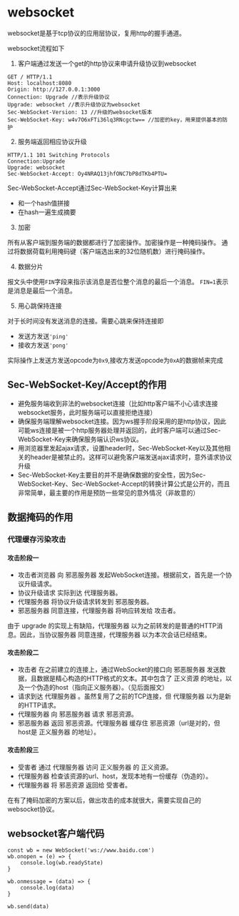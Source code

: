 # websocket

websocket是基于tcp协议的应用层协议，复用http的握手通道。

websocket流程如下

1. 客户端通过发送一个get的http协议来申请升级协议到websocket
```
GET / HTTP/1.1
Host: localhost:8080
Origin: http://127.0.0.1:3000
Connection: Upgrade //表示升级协议
Upgrade: websocket //表示升级协议为websocket
Sec-WebSocket-Version: 13 //升级的websocket版本
Sec-WebSocket-Key: w4v7O6xFTi36lq3RNcgctw== //加密的key，用来提供基本的防护
```

2. 服务端返回相应协议升级

```
HTTP/1.1 101 Switching Protocols
Connection:Upgrade
Upgrade: websocket
Sec-WebSocket-Accept: Oy4NRAQ13jhfONC7bP8dTKb4PTU=
```
Sec-WebSocket-Accept通过Sec-WebSocket-Key计算出来
- 和一个hash值拼接
- 在hash一遍生成摘要

3. 加密

所有从客户端到服务端的数据都进行了加密操作。加密操作是一种掩码操作。
通过将数据荷载利用掩码键（客户端选出来的32位随机数）进行掩码操作。

4. 数据分片

报文头中使用```FIN```字段来指示该消息是否位整个消息的最后一个消息。
```FIN=1```表示是消息是最后一个消息。

5. 用心跳保持连接

对于长时间没有发送消息的连接。需要心跳来保持连接即
- 发送方发送```'ping'```
- 接收方发送```'pong'```

实际操作上发送方发送opcode为```0x9```,接收方发送opcode为```0xA```的数据帧来完成

## Sec-WebSocket-Key/Accept的作用

- 避免服务端收到非法的websocket连接（比如http客户端不小心请求连接websocket服务，此时服务端可以直接拒绝连接）
- 确保服务端理解websocket连接。因为ws握手阶段采用的是http协议，因此可能ws连接是被一个http服务器处理并返回的，此时客户端可以通过Sec-WebSocket-Key来确保服务端认识ws协议。
- 用浏览器里发起ajax请求，设置header时，Sec-WebSocket-Key以及其他相关的header是被禁止的。这样可以避免客户端发送ajax请求时，意外请求协议升级
- Sec-WebSocket-Key主要目的并不是确保数据的安全性，因为Sec-WebSocket-Key、Sec-WebSocket-Accept的转换计算公式是公开的，而且非常简单，最主要的作用是预防一些常见的意外情况（非故意的）

## 数据掩码的作用

### 代理缓存污染攻击

#### 攻击阶段一

- 攻击者浏览器 向 邪恶服务器 发起WebSocket连接。根据前文，首先是一个协议升级请求。
- 协议升级请求 实际到达 代理服务器。
- 代理服务器 将协议升级请求转发到 邪恶服务器。
- 邪恶服务器 同意连接，代理服务器 将响应转发给 攻击者。

由于 upgrade 的实现上有缺陷，代理服务器 以为之前转发的是普通的HTTP消息。因此，当协议服务器 同意连接，代理服务器 以为本次会话已经结束。

#### 攻击阶段二

- 攻击者 在之前建立的连接上，通过WebSocket的接口向 邪恶服务器 发送数据，且数据是精心构造的HTTP格式的文本。其中包含了 正义资源 的地址，以及一个伪造的host（指向正义服务器）。（见后面报文）
- 请求到达 代理服务器 。虽然复用了之前的TCP连接，但 代理服务器 以为是新的HTTP请求。
- 代理服务器 向 邪恶服务器 请求 邪恶资源。
- 邪恶服务器 返回 邪恶资源。代理服务器 缓存住 邪恶资源（url是对的，但host是 正义服务器 的地址）。

#### 攻击阶段三

- 受害者 通过 代理服务器 访问 正义服务器 的 正义资源。
- 代理服务器 检查该资源的url、host，发现本地有一份缓存（伪造的）。
- 代理服务器 将 邪恶资源 返回给 受害者。

在有了掩码加密的方案以后，做出攻击的成本就很大，需要实现自己的websocket协议。

## websocket客户端代码

```
const wb = new WebSocket('ws://www.baidu.com')
wb.onopen = (e) => {
    console.log(wb.readyState)
}

wb.onmessage = (data) => {
    console.log(data)
}

wb.send(data)
```